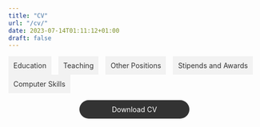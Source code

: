 ```yaml
---
title: "CV"
url: "/cv/"
date: 2023-07-14T01:11:12+01:00
draft: false
---
```


<script src="https://code.jquery.com/jquery-3.6.0.min.js"></script>
<script>
$(document).ready(function() {
  $(".tab_content").hide();
  $(".tabs li:first").addClass("active").show();
  $(".tab_content:first").show();

  $(".tabs li").click(function() {
    $(".tabs li").removeClass("active");
    $(this).addClass("active");
    $(".tab_content").hide();

    var activeTab = $(this).find("a").attr("href");
    $(activeTab).fadeIn();
    return false;
  });
});
</script>

<style>
.tabs {
  list-style-type: none;
  margin: 0;
  padding: 0;
}

.tabs li {
  display: inline-block;
  margin-right: 10px;
}

.tabs li a {
  display: block;
  padding: 10px;
  background-color: #f2f2f2;
  color: #333;
  text-decoration: none;
}

.tabs li a:hover {
  background-color: #ccc;
}

.tab_content {
  display: none;
  padding: 20px;
  background-color: #f2f2f2;
}
</style>

<ul class="tabs">
  <li class="active"><a href="#education">Education</a></li>
  <li><a href="#teaching">Teaching</a></li>
  <li><a href="#other_positions">Other Positions</a></li>
  <li><a href="#stipends_awards">Stipends and Awards</a></li>
  <li><a href="#computer_skills">Computer Skills</a></li>
</ul>

<div class="tab_container">
  <div id="education" class="tab_content">
    <div class="education-item">
      <img src="https://upload.wikimedia.org/wikipedia/commons/thumb/4/47/RS9327_LBS_Standard_Logo_RGB_AW-hpr.jpg/1920px-RS9327_LBS_Standard_Logo_RGB_AW-hpr.jpg" alt="London Business School Logo">
      <h3>London Business School - PhD in Economics (2022 ‑ Current)</h3>
      <ul>
        <li>2nd year PhD student in the Economics department</li>
        <li>Supervisor: Paolo Surico</li>
        <li>Research interests: Inequality, Heterogeneity in Macroeconomics, Financial Macroeconomics, Climate Policy</li>
      </ul>
    </div>

<div class="education-item">
  <img src="https://upload.wikimedia.org/wikipedia/commons/thumb/5/51/LSE_Logo.svg/638px-LSE_Logo.svg.png" alt="London School of Economics and Political Science Logo">
  <h3>London School of Economics and Political Science - MSc in Economics (2019 ‑ 2020)</h3>
  <ul>
    <li>Grade: Distinction</li>
    <li>Courses: Microeconomics, Macroeconomics, Econometrics, Monetary Economics</li>
  </ul>
</div>

<div class="education-item">
  <img src="https://upload.wikimedia.org/wikipedia/commons/thumb/5/51/LSE_Logo.svg/638px-LSE_Logo.svg.png" alt="London School of Economics and Political Science Logo">
  <h3>London School of Economics and Political Science - BSc in Economics (2016 ‑ 2019)</h3>
  <ul>
    <li>Grade: First‑Class Honours</li>
    <li>Electives: Advanced Economic Analysis, International Economics, Industrial Economics, Monetary Economics</li>
  </ul>
</div>
</div>
</div>

<style>
.education-item {
  margin-bottom: 20px;
  padding: 20px;
  border: 1px solid #ccc;
  border-radius: 5px;
  font-family: "Arial", sans-serif;
}

.education-item h3 {
  font-size: 18px;
  font-weight: bold;
  margin-top: 0;
}

.education-item ul {
  list-style-type: none;
  margin-top: 0;
  padding-left: 20px;
}

.education-item li {
  margin-bottom: 5px;
}
</style>


<div id="teaching" class="tab_content">
    ## London Business School - Teaching assistant for P233 Macroeconomics II (PhD)
    
    - Advanced course in macroeconomics for PhD students, instructed by Paolo Surico
</div>

<div id="other_positions" class="tab_content">
    ## PA Consulting London - Economist (2021 ‑ 2022)

    ## London Business School - Research Assistant to Hélène Rey and Vania Stavrakeva (2020 ‑ 2021)

    ## Volunteering - Various: 

    - Career Ready, Mentor
    - Citizens Advice Basingstoke, Gateway Assessor
    - Action Tutoring, Maths Tutor
</div>

<div id="stipends_awards" class="tab_content">
    ## London Business School - PhD stipend (2022 - 2027)
</div>

<div id="computer_skills" class="tab_content">
    Programming: MATLAB, Python, R, Stata
    Miscellaneous: LATEX, Microsoft Office, Git., Bloomberg, Refinitiv Eikon
</div>

<style>
.download-button {
  display: block;
  width: 200px;
  margin: 0 auto;
  text-align: center;
  padding: 10px;
  border-radius: 20px;
  background-color: #333;
  color: #fff;
  text-decoration: none;
}

.download-button:hover {
  background-color: #555;
}
</style>

<a href="https://github.com/willhotten/CV/blob/677e6679bf4f5ad77df92865b7c68071880a36d9/CV%20Will%20Hotten.pdf" class="download-button">Download CV</a>